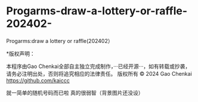 # Progarms-draw-a-lottery-or-raffle-202402-
Progarms:draw a lottery or raffle(202402）

*版权声明：

本程序由Gao Chenkai全部自主独立完成制作，···已经开源···，如有转载或抄袭，请务必注明出处，否则将追究相应的法律责任。
版权所有 © 2024 Gao Chenkai <https://github.com/kaiccc>

就一简单的随机号码而已啦
真的很弱智（背景图片还没设）
